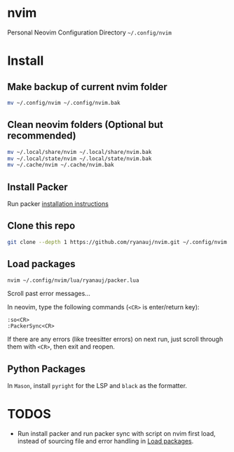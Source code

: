 # nvim
Personal Neovim Configuration Directory `~/.config/nvim`

# Install 

## Make backup of current nvim folder

```sh
mv ~/.config/nvim ~/.config/nvim.bak
```

## Clean neovim folders (Optional but recommended)

```sh
mv ~/.local/share/nvim ~/.local/share/nvim.bak
mv ~/.local/state/nvim ~/.local/state/nvim.bak
mv ~/.cache/nvim ~/.cache/nvim.bak
```

## Install Packer
Run packer [installation instructions](https://github.com/wbthomason/packer.nvim#quickstart)

## Clone this repo

```sh
git clone --depth 1 https://github.com/ryanauj/nvim.git ~/.config/nvim
```

## Load packages

```sh
nvim ~/.config/nvim/lua/ryanauj/packer.lua
```

Scroll past error messages...

In neovim, type the following commands (```<CR>``` is enter/return key):

```vim
:so<CR>
:PackerSync<CR>
```

If there are any errors (like treesitter errors) on next run, just scroll through them with ```<CR>```, then exit and reopen.

## Python Packages

In ```Mason```, install `pyright` for the LSP and `black` as the formatter.

# TODOS
- Run install packer and run packer sync with script on nvim first load, instead of sourcing file and error handling in [Load packages](#load-packages).
